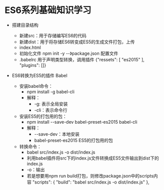 # ES6系列基础知识学习
- 搭建目录结构
    - 新建src：用于存储编写ES6的代码
    - 新建dist：用于将存储ES6转变成ES5的生成文件打包，上传
    - index.html
    - 初始化文件 npm init -y --》package.json 配置文件
    - .babelrc 用于声明类型转换，调用插件
    {"ressets": [
        "es2015"
    ],
    "plugins": []}

- ES6转换为ES5的插件 Babel
    - 安装babel命令：
        - npm install -g babel-cli
        - 解释：
            -  -g: 表示全局安装
            - -cli：表示命令行
    - 安装ES5的打包用的包： 
        - npm install --save-dev babel-preset-es2015 babel-cli
        - 解释：
            - --save-dev：本地安装
            - babel-preset-es2015 ES5的打包用的包
    - 转换命令：
        - babel src/index.js -o dist/index.js
        - 利用babel插件将src下的index.js文件转换成ES5文件输出到dist下的index.js
        - -o：输出
        - 若是想要用npm run build打包，则修改package.json中的scripts内容
        "scripts": {
            "build": "babel src/index.js -o dist/index.js"
        },
